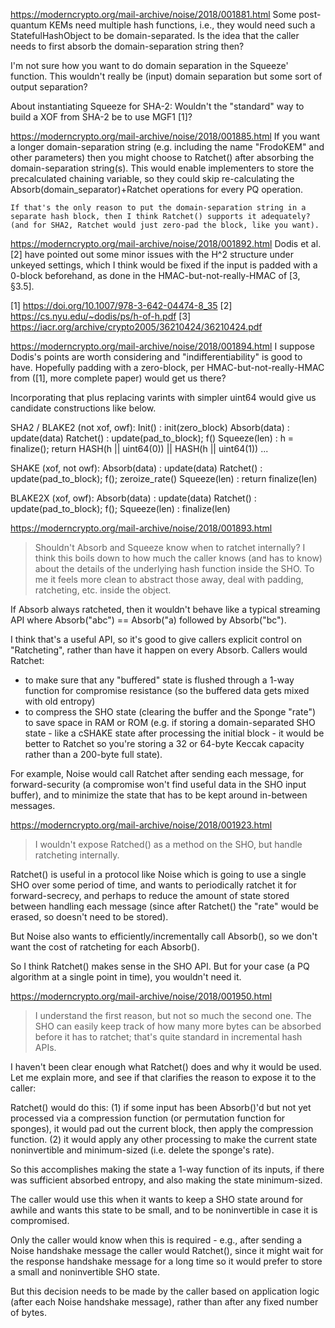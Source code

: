 

https://moderncrypto.org/mail-archive/noise/2018/001881.html
Some post-quantum KEMs need multiple hash functions, i.e., they would
need such a StatefulHashObject to be domain-separated. Is the idea that
the caller needs to first absorb the domain-separation string then?

I'm not sure how you want to do domain separation in the Squeeze'
function. This wouldn't really be (input) domain separation but some
sort of output separation?

About instantiating Squeeze for SHA-2: Wouldn't the "standard" way to
build a XOF from SHA-2 be to use MGF1 [1]?

https://moderncrypto.org/mail-archive/noise/2018/001885.html
    If you want a longer domain-separation string (e.g. including the name
    "FrodoKEM" and other parameters) then you might choose to Ratchet()
    after absorbing the domain-separation string(s).  This would enable
    implementers to store the precalculated chaining variable, so they
    could skip re-calculating the Absorb(domain_separator)+Ratchet
    operations for every PQ operation.

    If that's the only reason to put the domain-separation string in a
    separate hash block, then I think Ratchet() supports it adequately?
    (and for SHA2, Ratchet would just zero-pad the block, like you want).


https://moderncrypto.org/mail-archive/noise/2018/001892.html
Dodis et al. [2] have pointed out some minor issues
with the H^2 structure under unkeyed settings, which I think would be
fixed if the input is padded with a 0-block beforehand, as done in the
HMAC-but-not-really-HMAC of [3, §3.5].

[1] https://doi.org/10.1007/978-3-642-04474-8_35
[2] https://cs.nyu.edu/~dodis/ps/h-of-h.pdf
[3] https://iacr.org/archive/crypto2005/36210424/36210424.pdf


https://moderncrypto.org/mail-archive/noise/2018/001894.html
I suppose Dodis's points are worth
considering and "indifferentiability" is good to have.  Hopefully
padding with a zero-block, per HMAC-but-not-really-HMAC from ([1],
more complete paper) would get us there?

Incorporating that plus replacing varints with simpler uint64 would
give us candidate constructions like below.

SHA2 / BLAKE2 (not xof, owf):
  Init()       : init(zero_block)
  Absorb(data) : update(data)
  Ratchet()    : update(pad_to_block); f()
  Squeeze(len) : h = finalize(); return HASH(h || uint64(0))  || HASH(h || uint64(1)) ...

SHAKE (xof, not owf):
  Absorb(data) : update(data)
  Ratchet()    : update(pad_to_block); f(); zeroize_rate()
  Squeeze(len) : return finalize(len)

BLAKE2X (xof, owf):
  Absorb(data) : update(data)
  Ratchet()    : update(pad_to_block); f();
  Squeeze(len) : finalize(len)


https://moderncrypto.org/mail-archive/noise/2018/001893.html
> Shouldn't Absorb and Squeeze know when to ratchet internally? I think
> this boils down to how much the caller knows (and has to know) about the
> details of the underlying hash function inside the SHO. To me it feels
> more clean to abstract those away, deal with padding, ratcheting, etc.
> inside the object.

If Absorb always ratcheted, then it wouldn't behave like a typical
streaming API where Absorb("abc") == Absorb("a) followed by
Absorb("bc").

I think that's a useful API, so it's good to give callers explicit
control on "Ratcheting", rather than have it happen on every Absorb.
Callers would Ratchet:
 -  to make sure that any "buffered" state is flushed through a 1-way
function for compromise resistance (so the buffered data gets mixed
with old entropy)
 - to compress the SHO state (clearing the buffer and the Sponge
"rate") to save space in RAM or ROM (e.g. if storing a
domain-separated SHO state - like a cSHAKE state after processing the
initial block - it would be better to Ratchet so you're storing a 32
or 64-byte Keccak capacity rather than a 200-byte full state).

For example, Noise would call Ratchet after sending each message, for
forward-security (a compromise won't find useful data in the SHO input
buffer), and to minimize the state that has to be kept around
in-between messages.


https://moderncrypto.org/mail-archive/noise/2018/001923.html

> I wouldn't expose Ratched() as a method on the SHO, but handle
> ratcheting internally.

Ratchet() is useful in a protocol like Noise which is going to use a
single SHO over some period of time, and wants to periodically ratchet
it for forward-secrecy, and perhaps to reduce the amount of state
stored between handling each message (since after Ratchet() the "rate"
would be erased, so doesn't need to be stored).

But Noise also wants to efficiently/incrementally call Absorb(), so we
don't want the cost of ratcheting for each Absorb().

So I think Ratchet() makes sense in the SHO API.  But for your case (a
PQ algorithm at a single point in time), you wouldn't need it.


https://moderncrypto.org/mail-archive/noise/2018/001950.html

>
> I understand the first reason, but not so much the second one. The SHO
> can easily keep track of how many more bytes can be absorbed before it
> has to ratchet; that's quite standard in incremental hash APIs.

I haven't been clear enough what Ratchet() does and why it would be
used.  Let me explain more, and see if that clarifies the reason to
expose it to the caller:

Ratchet() would do this:
 (1) if some input has been Absorb()'d but not yet processed via a
compression function (or permutation function for sponges), it would
pad out the current block, then apply the compression function.
 (2) it would apply any other processing to make the current state
noninvertible and minimum-sized (i.e. delete the sponge's rate).

So this accomplishes making the state a 1-way function of its inputs,
if there was sufficient absorbed entropy, and also making the state
minimum-sized.

The caller would use this when it wants to keep a SHO state around for
awhile and wants this state to be small, and to be noninvertible in
case it is compromised.

Only the caller would know when this is required - e.g., after sending
a Noise handshake message the caller would Ratchet(), since it might
wait for the response handshake message for a long time so it would
prefer to store a small and noninvertible SHO state.

But this decision needs to be made by the caller based on application
logic (after each Noise handshake message), rather than after any
fixed number of bytes.